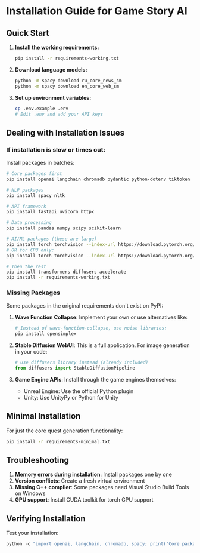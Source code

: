 # Installation Guide for Game Story AI

## Quick Start

1. **Install the working requirements:**
   ```bash
   pip install -r requirements-working.txt
   ```

2. **Download language models:**
   ```bash
   python -m spacy download ru_core_news_sm
   python -m spacy download en_core_web_sm
   ```

3. **Set up environment variables:**
   ```bash
   cp .env.example .env
   # Edit .env and add your API keys
   ```

## Dealing with Installation Issues

### If installation is slow or times out:

Install packages in batches:

```bash
# Core packages first
pip install openai langchain chromadb pydantic python-dotenv tiktoken

# NLP packages
pip install spacy nltk

# API framework
pip install fastapi uvicorn httpx

# Data processing
pip install pandas numpy scipy scikit-learn

# AI/ML packages (these are large)
pip install torch torchvision --index-url https://download.pytorch.org/whl/cu118  # For CUDA 11.8
# OR for CPU only:
pip install torch torchvision --index-url https://download.pytorch.org/whl/cpu

# Then the rest
pip install transformers diffusers accelerate
pip install -r requirements-working.txt
```

### Missing Packages

Some packages in the original requirements don't exist on PyPI:

1. **Wave Function Collapse**: Implement your own or use alternatives like:
   ```python
   # Instead of wave-function-collapse, use noise libraries:
   pip install opensimplex
   ```

2. **Stable Diffusion WebUI**: This is a full application. For image generation in your code:
   ```python
   # Use diffusers library instead (already included)
   from diffusers import StableDiffusionPipeline
   ```

3. **Game Engine APIs**: Install through the game engines themselves:
   - Unreal Engine: Use the official Python plugin
   - Unity: Use UnityPy or Python for Unity

## Minimal Installation

For just the core quest generation functionality:

```bash
pip install -r requirements-minimal.txt
```

## Troubleshooting

1. **Memory errors during installation**: Install packages one by one
2. **Version conflicts**: Create a fresh virtual environment
3. **Missing C++ compiler**: Some packages need Visual Studio Build Tools on Windows
4. **GPU support**: Install CUDA toolkit for torch GPU support

## Verifying Installation

Test your installation:

```python
python -c "import openai, langchain, chromadb, spacy; print('Core packages installed successfully')"
```